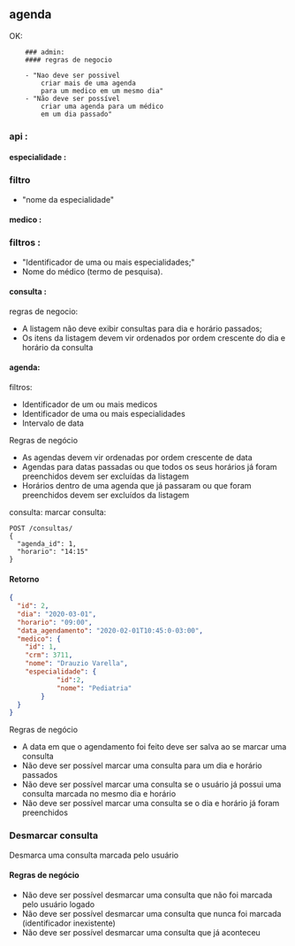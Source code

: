 
## agenda
OK:

        ### admin:
        #### regras de negocio

        - "Nao deve ser possivel 
            criar mais de uma agenda
            para um medico em um mesmo dia"
        - "Não deve ser possível 
            criar uma agenda para um médico
            em um dia passado"

    
    
### api :   

#### especialidade :   
### filtro
- "nome da especialidade"
    

#### medico :
### filtros :
- "Identificador de uma ou 
            mais especialidades;"
- Nome do médico (termo 
            de pesquisa).
        
#### consulta :
regras de negocio:
- A listagem não deve exibir 
            consultas para dia e horário passados;
- Os itens da listagem 
             devem vir ordenados por
             ordem crescente do dia e 
             horário da consulta
#### agenda:

filtros:
- Identificador de um
                 ou mais medicos
- Identificador de uma 
                ou mais especialidades
- Intervalo de data


Regras de negócio
* As agendas devem vir ordenadas por ordem crescente de data
* Agendas para datas passadas ou que todos os seus horários já foram preenchidos devem ser excluídas da listagem
* Horários dentro de uma agenda que já passaram ou que foram preenchidos devem ser excluídos da listagem

consulta:
marcar consulta:

```
POST /consultas/
{
  "agenda_id": 1,
  "horario": "14:15"
}
```
#### Retorno

```json
{
  "id": 2,
  "dia": "2020-03-01",
  "horario": "09:00",
  "data_agendamento": "2020-02-01T10:45:0-03:00",
  "medico": {
    "id": 1,
    "crm": 3711,
    "nome": "Drauzio Varella",
    "especialidade": {
            "id":2,
            "nome": "Pediatria"
        }
  }
}
```
Regras de negócio
* A data em que o agendamento foi feito deve ser salva ao se marcar uma consulta
* Não deve ser possível marcar uma consulta para um dia e horário passados
* Não deve ser possível marcar uma consulta se o usuário já possui uma consulta marcada no mesmo dia e horário
* Não deve ser possível marcar uma consulta se o dia e horário já foram preenchidos


### Desmarcar consulta
Desmarca uma consulta marcada pelo usuário



#### Regras de negócio
* Não deve ser possível desmarcar uma consulta que não foi marcada pelo usuário logado
* Não deve ser possível desmarcar uma consulta que nunca foi marcada (identificador inexistente)
* Não deve ser possível desmarcar uma consulta que já aconteceu
